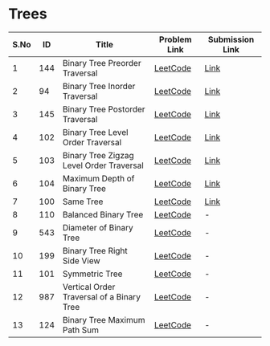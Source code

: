 # Trees

| S.No | ID   | Title                                  | Problem Link | Submission Link |
|------|------|----------------------------------------|--------------|----------------|
| 1    | 144   | Binary Tree Preorder Traversal            | [LeetCode](https://leetcode.com/problems/binary-tree-preorder-traversal/) | [Link](https://leetcode.com/submissions/detail/1798910305/) |
| 2    | 94   | Binary Tree Inorder Traversal            | [LeetCode](https://leetcode.com/problems/binary-tree-inorder-traversal/) | [Link](https://leetcode.com/submissions/detail/1798921235/) |
| 3    | 145   | Binary Tree Postorder Traversal           | [LeetCode](https://leetcode.com/problems/binary-tree-postorder-traversal/) | [Link](https://leetcode.com/submissions/detail/1798920001/) |
| 4    | 102  | Binary Tree Level Order Traversal         | [LeetCode](https://leetcode.com/problems/binary-tree-level-order-traversal/) | [Link](https://leetcode.com/submissions/detail/1798971189/) |
| 5    | 103  | Binary Tree Zigzag Level Order Traversal      | [LeetCode](https://leetcode.com/problems/binary-tree-zigzag-level-order-traversal/) | [Link](https://leetcode.com/submissions/detail/1798998523/) |
| 6    | 104  | Maximum Depth of Binary Tree       | [LeetCode](https://leetcode.com/problems/maximum-depth-of-binary-tree/) | [Link](https://leetcode.com/submissions/detail/1799000820/) |
| 7    | 100  | Same Tree       | [LeetCode](https://leetcode.com/problems/same-tree/) | [Link](https://leetcode.com/submissions/detail/1799007005/) |
| 8    | 110  | Balanced Binary Tree       | [LeetCode](https://leetcode.com/problems/balanced-binary-tree/) | - |
| 9    | 543  | Diameter of Binary Tree       | [LeetCode](https://leetcode.com/problems/diameter-of-binary-tree/) | - |
| 10   | 199  | Binary Tree Right Side View       | [LeetCode](https://leetcode.com/problems/binary-tree-right-side-view/) | - |
| 11   | 101  | Symmetric Tree       | [LeetCode](https://leetcode.com/problems/symmetric-tree/) | - |
| 12   | 987  | Vertical Order Traversal of a Binary Tree       | [LeetCode](https://leetcode.com/problems/vertical-order-traversal-of-a-binary-tree/) | - |
| 13   | 124  | Binary Tree Maximum Path Sum       | [LeetCode](https://leetcode.com/problems/binary-tree-maximum-path-sum/) | - |